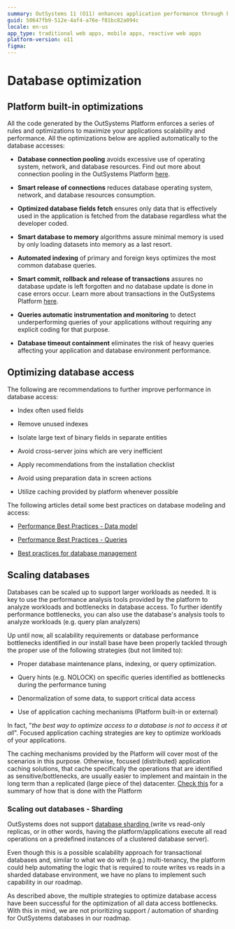 ```yaml
---
summary: OutSystems 11 (O11) enhances application performance through built-in database optimizations and best practices.
guid: 50647fb9-512e-4af4-a76e-f81bc82a094c
locale: en-us
app_type: traditional web apps, mobile apps, reactive web apps
platform-version: o11
figma:
---
```


# Database optimization

## Platform built-in optimizations

All the code generated by the OutSystems Platform enforces a series of rules and optimizations to maximize your applications scalability and performance. All the optimizations below are applied automatically to the database accesses:

* **Database connection pooling** avoids excessive use of operating system, network, and database resources. Find out more about connection pooling in the OutSystems Platform [here](https://success.outsystems.com/Support/Enterprise_Customers/Maintenance_and_Operations/Connection_pools_in_the_OutSystems_platform).

* **Smart release of connections** reduces database operating system, network, and database resources consumption.

* **Optimized database fields fetch** ensures only data that is effectively used in the application is fetched from the database regardless what the developer coded.

* **Smart database to memory** algorithms assure minimal memory is used by only loading datasets into memory as a last resort.

* **Automated indexing** of primary and foreign keys optimizes the most common database queries.

* **Smart commit, rollback and release of transactions** assures no database update is left forgotten and no database update is done in case errors occur. Learn more about transactions in the OutSystems Platform [here](https://www.outsystems.com/forums/discussion/2830/transactions-in-the-outsystems-platform/).

* **Queries automatic instrumentation and monitoring** to detect underperforming queries of your applications without requiring any explicit coding for that purpose.

* **Database timeout containment** eliminates the risk of heavy queries affecting your application and database environment performance.​

## Optimizing database access

The following are recommendations to further improve performance in database access:

* Index often used fields 

* Remove unused indexes

* Isolate large text of binary fields in separate entities

* Avoid cross-server joins which are very inefficient

* Apply recommendations from the installation checklist

* Avoid using preparation data in screen actions

* Utilize caching provided by platform whenever possible

The following articles detail some best practices on database modeling and access:

* [Performance Best Practices - Data model](https://success.outsystems.com/Documentation/Best_Practices/Performance_Best_Practices/Performance_Best_Practices_-_Data_model)

* [Performance Best Practices - Queries](https://success.outsystems.com/Documentation/Best_Practices/Performance_Best_Practices/Performance_Best_Practices_-_Queries)

* [Best practices for database management](https://success.outsystems.com/Support/Enterprise_Customers/Maintenance_and_Operations/SQL_Server_Best_Practices)

## Scaling databases

Databases can be scaled up to support larger workloads as needed. It is key to use the performance analysis tools provided by the platform to analyze workloads and bottlenecks in database access. To further identify performance bottlenecks, you can also use the database's analysis tools to analyze workloads (e.g. query plan analyzers)

Up until now, all scalability requirements or database performance bottlenecks identified in our install base have been properly tackled through the proper use of the following strategies (but not limited to):

* Proper database maintenance plans, indexing, or query optimization.

* Query hints (e.g. NOLOCK) on specific queries identified as bottlenecks during the performance tuning

* Denormalization of some data, to support critical data access

* Use of application caching mechanisms (Platform built-in or external)

In fact, "*the best way to optimize access to a database is not to access it at all*". Focused application caching strategies are key to optimize workloads of your applications.

The caching mechanisms provided by the Platform will cover most of the scenarios in this purpose. Otherwise, focused (distributed) application caching solutions, that cache specifically the operations that are identified as sensitive/bottlenecks, are usually easier to implement and maintain in the long term than a replicated (large piece of the) datacenter. [Check this](https://success.outsystems.com/Documentation/Best_Practices/Performance_Best_Practices/Improving_performance_with_distributed_caching) for a summary of how that is done with the Platform

### Scaling out databases - Sharding

OutSystems does not support [database sharding ](https://en.wikipedia.org/wiki/Shard_(database_architecture))(write vs read-only replicas, or in other words, having the platform/applications execute all read operations on a predefined instances of a clustered database server).

Even though this is a possible scalability approach for transactional databases and, similar to what we do with (e.g.) multi-tenancy, the platform could help automating the logic that is required to route writes vs reads in a sharded database environment, we have no plans to implement such capability in our roadmap.

As described above, the multiple strategies to optimize database access have been successful for the optimization of all data access bottlenecks. With this in mind, we are not prioritizing support / automation of sharding for OutSystems databases in our roadmap.

